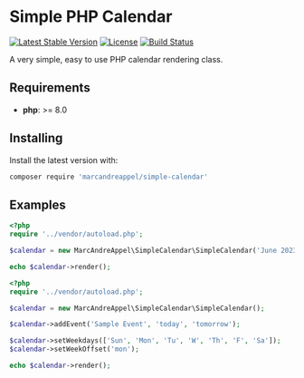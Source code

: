 # Simple PHP Calendar

[![Latest Stable Version](https://poser.pugx.org/marcandreappel/simple-calendar/version)](https://packagist.org/packages/marcandreappel/simple-calendar)
[![License](https://poser.pugx.org/marcandreappel/simple-calendar/license)](https://packagist.org/packages/marcandreappel/simple-calendar)
[![Build Status](https://travis-ci.org/marcandreappel/simple-calendar.svg?branch=master)](https://travis-ci.org/marcandreappel/simple-calendar)


A very simple, easy to use PHP calendar rendering class.

## Requirements

- **php**: >= 8.0

## Installing

Install the latest version with:

```bash
composer require 'marcandreappel/simple-calendar'
```

## Examples

```php
<?php
require '../vendor/autoload.php';

$calendar = new MarcAndreAppel\SimpleCalendar\SimpleCalendar('June 2023');

echo $calendar->render();

```

```php
<?php
require '../vendor/autoload.php';

$calendar = new MarcAndreAppel\SimpleCalendar\SimpleCalendar();

$calendar->addEvent('Sample Event', 'today', 'tomorrow');

$calendar->setWeekdays(['Sun', 'Mon', 'Tu', 'W', 'Th', 'F', 'Sa']);
$calendar->setWeekOffset('mon');

echo $calendar->render();
```
